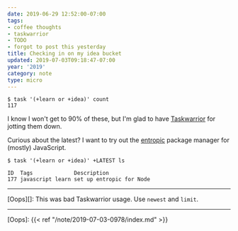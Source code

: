 ```yaml
---
date: 2019-06-29 12:52:00-07:00
tags:
- coffee thoughts
- taskwarrior
- TODO
- forgot to post this yesterday
title: Checking in on my idea bucket
updated: 2019-07-03T09:18:47-07:00
year: '2019'
category: note
type: micro
---
```



    $ task '(+learn or +idea)' count
    117

I know I won't get to 90% of these, but I'm glad to have [Taskwarrior][] for
jotting them down.

[Taskwarrior]: /tags/taskwarrior

Curious about the latest? I want to try out the [entropic][] package manager for
(mostly) JavaScript.

    $ task '(+learn or +idea)' +LATEST ls

    ID  Tags             Description
    177 javascript learn set up entropic for Node

[entropic]: https://github.com/entropic-dev/entropic

****

[Oops][]: This was bad Taskwarrior usage. Use `newest` and `limit`.

****

[Oops]: {{< ref "/note/2019-07-03-0978/index.md" >}}

